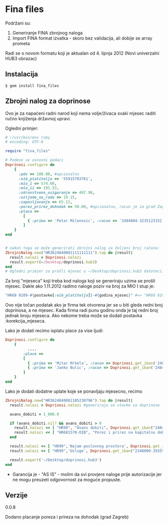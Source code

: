 # Fina files

Podržani su:

1. Generiranje FINA zbrojnog naloga
2. Import FINA format izvatka - skoro bez validacija, ali dobije se array prometa

Radi se o novom formatu koji je aktualan od 4. lipnja 2012 (Novi univerzalni HUB3 obrazac)

##  Instalacija

    $ gem install fina_files

## Zbrojni nalog za doprinose

Ovo je za napaćeni radni narod koji nema volje/živaca svaki mjesec raditi ručno knjiženja državnoj upravi.

Ogledni primjer:


```ruby
# !/usr/bin/env ruby
# encoding: UTF-8

require "fina_files"

# Podese se osnovni podaci
Doprinosi.configure do
    {
      :pdv => 100.00, #opcionalno
      :oib_platitelja => '55915703761',
      :mio_i => 574.60,
      :mio_ii => 191.53,
      :zdravstveno_osiguranje => 497.98,
      :ozljede_na_radu => 19.15,
      :zaposljavanje => 65.12,
      :porez_prirez_dohodak => 50.00, #opcionalno, racun je za grad Zagreb
      :place =>
        [
          { :prima => 'Petar Milenovic', :racun => '2484004-3235123152', :iznos => 3064.52 }
        ]
    }
end


# nakon toga se može generirati zbrojni nalog za željeni broj računa:
ZbrojniNalog.new("HR3624840081111111111").tap do |result|
  result.nalozi = Doprinosi.nalozi
  result.export(~/Desktop/doprinosi.hub3)
end
# Ogledni primjer za prošli mjesec u ~/Desktop/doprinosi.hub3 datoteci.
```

Za broj "mjeseca" koji treba kod naloga koji se generiraju uzima se prošli mjesec. Dakle ako 1.11.2012 radimo naloge poziv na broj za MIO I stup je:

```ruby
"HR68 8109-#{postavke[:oib_platitelja]}-#{godina_mjesec}" #=> "HR68 8109-58914703561-1210"
```

Ovo nije točan podatak ako je firma tek otvorena jer se u biti gleda redni broj doprinosa, a ne mjesec. Kada firma radi punu godinu onda je taj redni broj jednak broju mjeseca. Ako nekome treba može se dodati postavka :korekcija_mjeseca.


Lako je dodati recimo isplatu place za vise ljudi:

```ruby
Doprinosi.configure do
    {
          ....
        :place =>
        [
          { :prima => 'Mitar Mrkela', :racun => Doprinosi.get_iban('2484007-3255555551'), :iznos => 5700.00 },
          { :prima => 'Janko Bulic', :racun => Doprinosi.get_iban('2484007-3255555554'), :iznos => 5300.00 }
        ]
    }
end
```

Lako je dodati dodatne uplate koje se ponavljaju mjesecno, recimo


```ruby
ZbrojniNalog.new("HR3624840081105230796").tap do |result|
  result.nalozi = Doprinosi.nalozi #generiraju se stavke za doprinose

  avans_dobiti = 1_000.0

  if !avans_dobiti.nil? && avans_dobiti > 0
    result.nalozi << [ "HR99", "Avans dobiti", Doprinosi.get_iban("2484008-55555555555"), "Marko Jurjevac", avans_dobiti ]
    result.nalozi << [ "HR681570-OIB", "Porez i prirez na kapitalnu dobit", Doprinosi.get_iban("1001005-1713312009"), "POREZ I PRIREZ NA DOHODAK", (avans_dobiti * 0.12 * 1.18).round(2) ]
  end

  result.nalozi << [ "HR99",'Najam poslovnog prostora', Doprinosi.get_iban("2340009-3555555146"),"Ante Markovic", 5530.0 ]
  result.nalozi << [ "HR99",'Usluge', Doprinosi.get_iban("2340009-3555555555"),"Marko Markovic", 1000.0 ]

  result.export('~/Desktop/doprinosi.hub3')
end
```



* Garancija je - "AS IS" - molim da svi provjere naloge prije autorizacije jer ne mogu preuzeti odgovornost za moguće propuste.


Verzije
-------

0.0.8

Dodano placanje poreza i prireza na dohodak (grad Zagreb)

